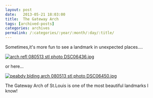 ```yaml
---
layout: post
date:	2013-05-21 18:03:00
title:  The Gateway Arch
tags: [archived-posts]
categories: archives
permalink: /:categories/:year/:month/:day/:title/
---
```

Sometimes,it's more fun to see a landmark in unexpected places....

<a href="http://s1264.photobucket.com/user/mnypx/media/DSC06436.jpg.html" target="_blank"><img src="http://i1264.photobucket.com/albums/jj483/mnypx/DSC06436.jpg" border="0" alt="arch refl 080513 stl photo DSC06436.jpg"/></a>

or here...

<a href="http://s1264.photobucket.com/user/mnypx/media/DSC06450.jpg.html" target="_blank"><img src="http://i1264.photobucket.com/albums/jj483/mnypx/DSC06450.jpg" border="0" alt="peabdy blding arch 080513 stl photo DSC06450.jpg"/></a>

The Gateway Arch of St.Louis is one of the most beautiful landmarks I know!
